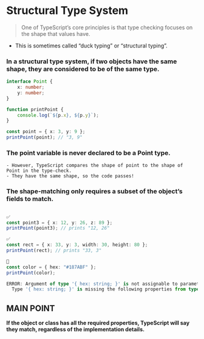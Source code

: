 # Structural Type System

> One of TypeScript’s core principles is that type checking focuses on the shape that values have. 

- This is sometimes called “duck typing” or “structural typing”.

### In a structural type system, if two objects have the same shape, they are considered to be of the same type.

```ts
interface Point {
	x: number;
	y: number;
}

function printPoint {
	console.log(`${p.x}, ${p.y}`);
}

const point = { x: 3, y: 9 };
printPoint(point); // "3, 9"
```

###  The point variable is never declared to be a Point type.
	- However, TypeScript compares the shape of point to the shape of Point in the type-check.
	- They have the same shape, so the code passes!

### The shape-matching only requires a subset of the object’s fields to match.
```ts

✅
const point3 = { x: 12, y: 26, z: 89 };
printPoint(point3); // prints "12, 26"

✅
const rect = { x: 33, y: 3, width: 30, height: 80 };
printPoint(rect); // prints "33, 3"

🛑
const color = { hex: "#187ABF" };
printPoint(color);

ERROR: Argument of type '{ hex: string; }' is not assignable to parameter of type 'Point'.
  Type '{ hex: string; }' is missing the following properties from type 'Point': x, y
```

## MAIN POINT 
**If the object or class has all the required properties, TypeScript will say they match, regardless of the implementation details.**
